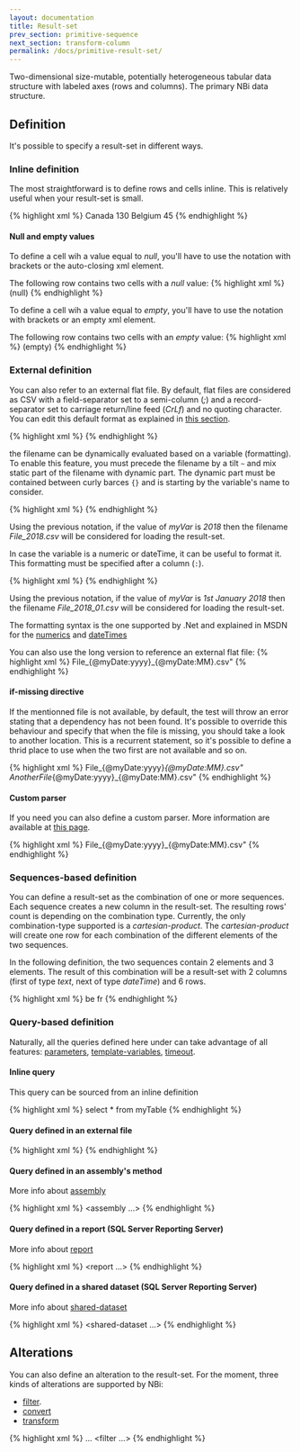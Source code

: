 ```yaml
---
layout: documentation
title: Result-set
prev_section: primitive-sequence
next_section: transform-column
permalink: /docs/primitive-result-set/
---
```

Two-dimensional size-mutable, potentially heterogeneous tabular data structure with labeled axes (rows and columns). The primary NBi data structure.

## Definition

It's possible to specify a result-set in different ways.

### Inline definition

The most straightforward is to define rows and cells inline. This is relatively useful when your result-set is small.

{% highlight xml %}
<result-set>
  <row>
    <cell>Canada</cell>
    <cell>130</cell>
  </row>
  <row>
    <cell>Belgium</cell>
    <cell>45</cell>
  </row>
</result-set>
{% endhighlight %}

#### Null and empty values

To define a cell wih a value equal to *null*, you'll have to use the notation with brackets or the auto-closing xml element.

The following row contains two cells with a *null* value:
{% highlight xml %}
<row>
  <cell>(null)</cell>
  <cell/>
</row>
{% endhighlight %}

To define a cell wih a value equal to *empty*, you'll have to use the notation with brackets or an empty xml element.

The following row contains two cells with an *empty* value:
{% highlight xml %}
<row>
  <cell>(empty)</cell>
  <cell></cell>
</row>
{% endhighlight %}

### External definition

You can also refer to an external flat file. By default, flat files are considered as CSV with a field-separator set to a semi-column (*;*) and a record-separator set to carriage return/line feed (*CrLf*) and no quoting character. You can edit this default format as explained in [this section](../config-profile-csv/).

{% highlight xml %}
<result-set file="myFile.csv"/>
{% endhighlight %}

the filename can be dynamically evaluated based on a variable (formatting). To enable this feature, you must precede the filename by a tilt ```~``` and mix static part of the filename with dynamic part. The dynamic part must be contained between curly barces ```{}``` and is starting by the variable's name to consider.

{% highlight xml %}
<result-set file="File_{@myVar}.csv"/>
{% endhighlight %}

Using the previous notation, if the value of *myVar* is *2018* then the filename *File_2018.csv* will be considered for loading the result-set.

In case the variable is a numeric or dateTime, it can be useful to format it. This formatting must be specified after a column (```:```).

{% highlight xml %}
<result-set file="File_{@myDate:yyyy}_{@myDate:MM}.csv"/>
{% endhighlight %}

Using the previous notation, if the value of *myVar* is *1st January 2018* then the filename *File_2018_01.csv* will be considered for loading the result-set.

The formatting syntax is the one supported by .Net and explained in MSDN for the [numerics](https://docs.microsoft.com/en-us/dotnet/standard/base-types/custom-numeric-format-strings) and [dateTimes](https://docs.microsoft.com/en-us/dotnet/standard/base-types/custom-date-and-time-format-strings)

You can also use the long version to reference an external flat file:
{% highlight xml %}
<result-set>
  <file>
    <path>File_{@myDate:yyyy}_{@myDate:MM}.csv"</path>
  </file>
</result-set>
{% endhighlight %}

#### if-missing directive

If the mentionned file is not available, by default, the test will throw an error stating that a dependency has not been found. It's possible to override this behaviour and specify that when the file is missing, you should take a look to another location. This is a recurrent statement, so it's possible to define a thrid place to use when the two first are not available and so on.

{% highlight xml %}
<result-set>
  <file>
    <path>File_{@myDate:yyyy}_{@myDate:MM}.csv"</path>
    <if-missing behaviour="redirect">
      <file>
        <path>AnotherFile_{@myDate:yyyy}_{@myDate:MM}.csv"</path>
      </file>
    </if-missing>
  </file>
</result-set>
{% endhighlight %}

#### Custom parser

If you need you can also define a custom parser. More information are available at [this page](../extension-flatfile/).

{% highlight xml %}
<result-set>
  <file>
    <path>File_{@myDate:yyyy}_{@myDate:MM}.csv"</path>
    <parser name="opendata"/>
  </file>
</result-set>
{% endhighlight %}

### Sequences-based definition

You can define a result-set as the combination of one or more sequences. Each sequence creates a new column in the result-set. The resulting rows' count is depending on the combination type. Currently, the only combination-type supported is a *cartesian-product*. The *cartesian-product* will create one row for each combination of the different elements of the two sequences.

In the following definition, the two sequences contain 2 elements and 3 elements. The result of this combination will be a result-set with 2 columns (first of type *text*, next of type *dateTime*) and 6 rows.

{% highlight xml %}
<result-set>
  <sequences-combination operation="cartesian-product">
    <sequence type="text">
      <item>be</item>
      <item>fr</item>
    </sequence>
    <sequence type="dateTime">
      <loop-sentinel seed="2015-01-01" terminal="2017-01-01" step="1 year"/>
    </sequence>
  </sequences-combination>
</result-set>
{% endhighlight %}

### Query-based definition

Naturally, all the queries defined here under can take advantage of all features: [parameters](../query-parameter), [template-variables](../query-template), [timeout](../query-timeout).

#### Inline query

This query can be sourced from an inline definition

{% highlight xml %}
<result-set>
  <query>
    select * from myTable
  </query>
<result-set>
{% endhighlight %}

#### Query defined in an external file

{% highlight xml %}
<result-set>
  <query file="myQuery.sql"/>
<result-set>
{% endhighlight %}

#### Query defined in an assembly's method

More info about [assembly](../docs/query-assembly)

{% highlight xml %}
<result-set>
  <query>
    <assembly ...>
  <query>
<result-set>
{% endhighlight %}

#### Query defined in a report (SQL Server Reporting Server)

More info about [report](../docs/query-report#dataset)

{% highlight xml %}
<result-set>
  <query>
    <report ...>
  <query>
<result-set>
{% endhighlight %}

#### Query defined in a shared dataset (SQL Server Reporting Server)

More info about [shared-dataset](../docs/shared-dataset)

{% highlight xml %}
<result-set>
  <query>
    <shared-dataset ...>
  <query>
<result-set>
{% endhighlight %}

## Alterations

You can also define an alteration to the result-set. For the moment, three kinds of alterations are supported by NBi:

* [filter](../resultset-rows-count-advanced/#filter).
* [convert](../resultset-alterations/#converts)
* [transform](../transform-column/)

{% highlight xml %}
<result-set>
  <query>
    ...
  <query>
  <alteration>
    <filter ...>
  </alteration>
<result-set>
{% endhighlight %}